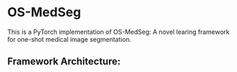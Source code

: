 # OS-MedSeg
This is a PyTorch implementation of OS-MedSeg: A novel learing framework for one-shot medical image segmentation.

## Framework Architecture:

##
